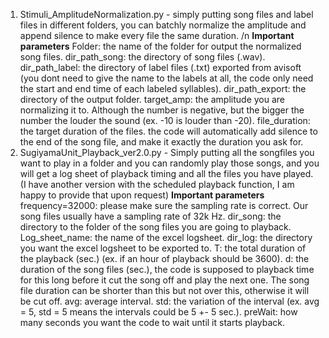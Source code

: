 1. Stimuli_AmplitudeNormalization.py - simply putting song files and label files in different folders, you can batchly normalize the amplitude and append silence to make every file the same duration. /n
   **Important parameters**
   Folder: the name of the folder for output the normalized song files.
   dir_path_song: the directory of song files (.wav).
   dir_path_label: the directory of label files (.txt) exported from avisoft (you dont need to give the name to the labels at all, the code only need the start and end time of each labeled syllables).
   dir_path_export: the directory of the output folder.
   target_amp: the amplitude you are normalizing it to. Although the number is negative, but the bigger the number the louder the sound (ex. -10 is louder than -20).
   file_duration: the target duration of the files. the code will automatically add silence to the end of the song file, and make it exactly the duration you ask for.
2. SugiyamaUnit_Playback_ver2.0.py - Simply putting all the songfiles you want to play in a folder and you can randomly play those songs, and you will get a log sheet of playback timing and all the files you have played.
   (I have another version with the scheduled playback function, I am happy to provide that upon request)
   **Important parameters**
   frequency=32000: please make sure the sampling rate is correct. Our song files usually have a sampling rate of 32k Hz.
   dir_song: the directory to the folder of the song files you are going to playback.
   Log_sheet_name: the name of the excel logsheet.
   dir_log: the directory you want the excel logsheet to be exported to.
   T: the total duration of the playback (sec.) (ex. if an hour of playback should be 3600).
   d: the duration of the song files (sec.), the code is supposed to playback time for this long before it cut the song off and play the next one. The song file duration can be shorter than this but not over this, otherwise it will be cut off.
   avg: average interval.
   std: the variation of the interval (ex. avg = 5, std = 5 means the intervals could be 5 +- 5 sec.).
   preWait: how many seconds you want the code to wait until it starts playback.
